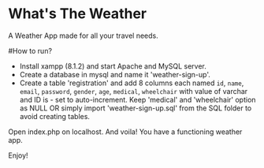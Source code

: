 # What's The Weather

A Weather App made for all your travel needs.

#How to run?

- Install xampp (8.1.2) and start Apache and MySQL server.
- Create a database in mysql and name it 'weather-sign-up'.
- Create a table 'registration' and add 8 columns each named `id`, `name`, `email`, `password`, `gender`, `age`, `medical`, `wheelchair` with value of varchar and ID is - set to auto-increment. Keep 'medical' and 'wheelchair' option as NULL OR simply import 'weather-sign-up.sql' from the SQL folder to avoid creating tables.

Open index.php on localhost. And voila! You have a functioning weather app.

Enjoy!
